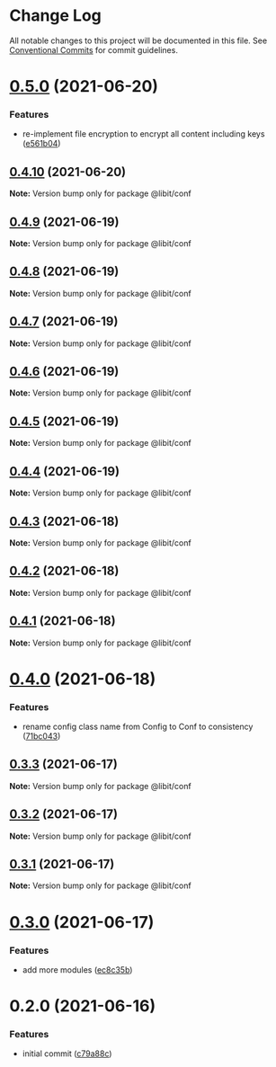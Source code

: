 # Change Log

All notable changes to this project will be documented in this file.
See [Conventional Commits](https://conventionalcommits.org) for commit guidelines.

# [0.5.0](https://gitr.net/mindary/libit/compare/@libit/conf@0.4.10...@libit/conf@0.5.0) (2021-06-20)


### Features

* re-implement file encryption to encrypt all content including keys ([e561b04](https://gitr.net/mindary/libit/commits/e561b048bb400073b7701188bcfd5454f539f752))





## [0.4.10](https://gitr.net/mindary/libit/compare/@libit/conf@0.4.9...@libit/conf@0.4.10) (2021-06-20)

**Note:** Version bump only for package @libit/conf





## [0.4.9](https://gitr.net/mindary/libit/compare/@libit/conf@0.4.8...@libit/conf@0.4.9) (2021-06-19)

**Note:** Version bump only for package @libit/conf





## [0.4.8](https://gitr.net/mindary/libit/compare/@libit/conf@0.4.7...@libit/conf@0.4.8) (2021-06-19)

**Note:** Version bump only for package @libit/conf





## [0.4.7](https://gitr.net/mindary/libit/compare/@libit/conf@0.4.6...@libit/conf@0.4.7) (2021-06-19)

**Note:** Version bump only for package @libit/conf





## [0.4.6](https://gitr.net/mindary/libit/compare/@libit/conf@0.4.5...@libit/conf@0.4.6) (2021-06-19)

**Note:** Version bump only for package @libit/conf





## [0.4.5](https://gitr.net/mindary/libit/compare/@libit/conf@0.4.4...@libit/conf@0.4.5) (2021-06-19)

**Note:** Version bump only for package @libit/conf





## [0.4.4](https://gitr.net/mindary/libit/compare/@libit/conf@0.4.3...@libit/conf@0.4.4) (2021-06-19)

**Note:** Version bump only for package @libit/conf





## [0.4.3](https://gitr.net/mindary/libit/compare/@libit/conf@0.4.2...@libit/conf@0.4.3) (2021-06-18)

**Note:** Version bump only for package @libit/conf





## [0.4.2](https://gitr.net/mindary/libit/compare/@libit/conf@0.4.1...@libit/conf@0.4.2) (2021-06-18)

**Note:** Version bump only for package @libit/conf





## [0.4.1](https://gitr.net/mindary/libit/compare/@libit/conf@0.4.0...@libit/conf@0.4.1) (2021-06-18)

**Note:** Version bump only for package @libit/conf





# [0.4.0](https://gitr.net/mindary/libit/compare/@libit/conf@0.3.3...@libit/conf@0.4.0) (2021-06-18)


### Features

* rename config class name from Config to Conf to consistency ([71bc043](https://gitr.net/mindary/libit/commits/71bc04365dd4366b48b3e6f9531e24ad4544c2a2))





## [0.3.3](https://gitr.net/mindary/libit/compare/@libit/conf@0.3.2...@libit/conf@0.3.3) (2021-06-17)

**Note:** Version bump only for package @libit/conf





## [0.3.2](https://gitr.net/mindary/libit/compare/@libit/conf@0.3.1...@libit/conf@0.3.2) (2021-06-17)

**Note:** Version bump only for package @libit/conf





## [0.3.1](https://gitr.net/mindary/libit/compare/@libit/conf@0.3.0...@libit/conf@0.3.1) (2021-06-17)

**Note:** Version bump only for package @libit/conf





# [0.3.0](https://gitr.net/mindary/libit/compare/@libit/conf@0.2.0...@libit/conf@0.3.0) (2021-06-17)


### Features

* add more modules ([ec8c35b](https://gitr.net/mindary/libit/commits/ec8c35b18b46fd894731b63383e766973070cc52))





# 0.2.0 (2021-06-16)


### Features

* initial commit ([c79a88c](https://gitr.net/mindary/libit/commits/c79a88c56e4c98155d80e15cf0e83be24593af27))
